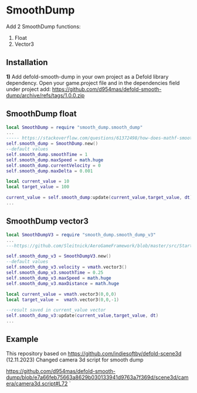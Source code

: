 # SmoothDump

Add 2 SmoothDump functions:

1. Float
2. Vector3

## Installation
__1)__ Add defold-smooth-dump in your own project as a Defold library dependency. Open your game.project file and in the dependencies field under project add:
https://github.com/d954mas/defold-smooth-dump/archive/refs/tags/1.0.0.zip

## SmoothDump float
```lua
local SmoothDump = require "smooth_dump.smooth_dump"
...
----- https://stackoverflow.com/questions/61372498/how-does-mathf-smoothdamp-work-what-is-it-algorithm
self.smooth_dump = SmoothDump.new()
--default values
self.smooth_dump.smoothTime = 1
self.smooth_dump.maxSpeed = math.huge
self.smooth_dump.currentVelocity = 0
self.smooth_dump.maxDelta = 0.001

local current_value = 10
local target_value = 100

current_value = self.smooth_dump:update(current_value,target_value, dt)
...
```

## SmoothDump vector3
```lua
local SmoothDumpV3 = require "smooth_dump.smooth_dump_v3"
...
---https://github.com/Sleitnick/AeroGameFramework/blob/master/src/StarterPlayer/StarterPlayerScripts/Aero/Modules/Smooth/SmoothDamp.lua

self.smooth_dump_v3 = SmoothDumpV3.new()
--default values
self.smooth_dump_v3.velocity = vmath.vector3()
self.smooth_dump_v3.smoothTime = 0.25
self.smooth_dump_v3.maxSpeed = math.huge
self.smooth_dump_v3.maxDistance = math.huge

local current_value = vmath.vector3(0,0,0)
local target_value =  vmath.vector3(0,0,-1)

--result saved in current_value vector
self.smooth_dump_v3:update(current_value,target_value, dt)
...
```

## Example

This repository based on https://github.com/indiesoftby/defold-scene3d (12.11.2023)
Changed camera 3d script for smooth dump

https://github.com/d954mas/defold-smooth-dump/blob/e7a66feb75663a8629b030133941d9763a7f369d/scene3d/camera/camera3d.script#L72
`
